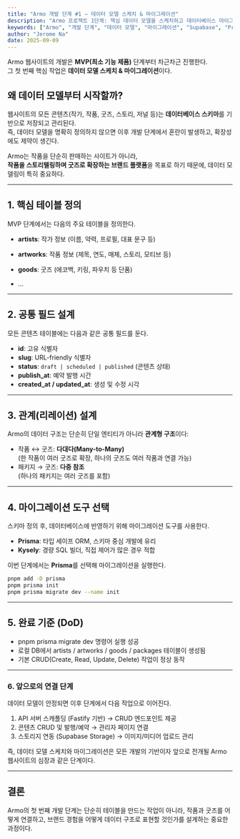 ```yaml
---
title: "Armo 개발 단계 #1 — 데이터 모델 스케치 & 마이그레이션"
description: "Armo 프로젝트 1단계: 핵심 데이터 모델을 스케치하고 데이터베이스 마이그레이션을 실행하는 과정"
keywords: ["Armo", "개발 단계", "데이터 모델", "마이그레이션", "Supabase", "Prisma", "Fastify", "Next.js"]
author: "Jerome Na"
date: 2025-09-09
---
```


Armo 웹사이트의 개발은 **MVP(최소 기능 제품)** 단계부터 차근차근 진행한다.  
그 첫 번째 핵심 작업은 **데이터 모델 스케치 & 마이그레이션**이다.  

## 왜 데이터 모델부터 시작할까?

웹사이트의 모든 콘텐츠(작가, 작품, 굿즈, 스토리, 저널 등)는 **데이터베이스 스키마**를 기반으로 저장되고 관리된다.  
즉, 데이터 모델을 명확히 정의하지 않으면 이후 개발 단계에서 혼란이 발생하고, 확장성에도 제약이 생긴다.

Armo는 작품을 단순히 판매하는 사이트가 아니라,  
**작품을 스토리텔링하며 굿즈로 확장하는 브랜드 플랫폼**을 목표로 하기 때문에, 데이터 모델링이 특히 중요하다.

---

## 1. 핵심 테이블 정의

MVP 단계에서는 다음의 주요 테이블을 정의한다.

- **artists**: 작가 정보 (이름, 약력, 프로필, 대표 문구 등)
- **artworks**: 작품 정보 (제목, 연도, 매체, 스토리, 모티브 등)
- **goods**: 굿즈 (에코백, 키링, 파우치 등 단품)

- ...

---

## 2. 공통 필드 설계

모든 콘텐츠 테이블에는 다음과 같은 공통 필드를 둔다.

- **id**: 고유 식별자
- **slug**: URL-friendly 식별자
- **status**: `draft | scheduled | published` (콘텐츠 상태)
- **publish_at**: 예약 발행 시간
- **created_at / updated_at**: 생성 및 수정 시각

---

## 3. 관계(리레이션) 설계

Armo의 데이터 구조는 단순히 단일 엔티티가 아니라 **관계형 구조**이다:

- 작품 ↔ 굿즈: **다대다(Many-to-Many)**  
  (한 작품이 여러 굿즈로 확장, 하나의 굿즈도 여러 작품과 연결 가능)
- 패키지 → 굿즈: **다중 참조**  
  (하나의 패키지는 여러 굿즈를 포함)

---

## 4. 마이그레이션 도구 선택

스키마 정의 후, 데이터베이스에 반영하기 위해 마이그레이션 도구를 사용한다.

- **Prisma**: 타입 세이프 ORM, 스키마 중심 개발에 유리  
- **Kysely**: 경량 SQL 빌더, 직접 제어가 많은 경우 적합  

이번 단계에서는 **Prisma**를 선택해 마이그레이션을 실행한다.

```bash
pnpm add -D prisma
pnpm prisma init
pnpm prisma migrate dev --name init
```

---

## 5. 완료 기준 (DoD)

- pnpm prisma migrate dev 명령어 실행 성공
- 로컬 DB에서 artists / artworks / goods / packages 테이블이 생성됨
- 기본 CRUD(Create, Read, Update, Delete) 작업이 정상 동작

---

### 6. 앞으로의 연결 단계

데이터 모델이 안정되면 이후 단계에서 다음 작업으로 이어진다.

1. API 서버 스캐폴딩 (Fastify 기반) → CRUD 엔드포인트 제공
2. 콘텐츠 CRUD 및 발행/예약 → 관리자 페이지 연결
3. 스토리지 연동 (Supabase Storage) → 이미지/미디어 업로드 관리

즉, 데이터 모델 스케치와 마이그레이션은 모든 개발의 기반이자 앞으로 전개될 Armo 웹사이트의 심장과 같은 단계이다.

---

## 결론

Armo의 첫 번째 개발 단계는 단순히 테이블을 만드는 작업이 아니라, 작품과 굿즈를 어떻게 연결하고, 브랜드 경험을 어떻게 데이터 구조로 표현할 것인가를 설계하는 중요한 과정이다.